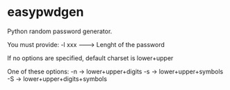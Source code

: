 # easypwdgen
Python random password generator. 

You must provide: -l xxx ---> Lenght of the password

If no options are specified, default charset is lower+upper

One of these options:
  -n -> lower+upper+digits
  -s -> lower+upper+symbols
  -S -> lower+upper+digits+symbols
  

